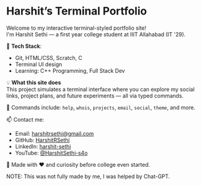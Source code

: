 # Harshit’s Terminal Portfolio

Welcome to my interactive terminal-styled portfolio site!  
I'm Harshit Sethi — a first year college student at IIIT Allahabad (IT '29).

🚀 **Tech Stack**:

- Git, HTML/CSS, Scratch, C
- Terminal UI design
- Learning: C++ Programming, Full Stack Dev

💡 **What this site does**  
This project simulates a terminal interface where you can explore my social links, project plans, and future experiments — all via typed commands.

📂 Commands include: `help`, `whois`, `projects`, `email`, `social`, `theme`, and more.

📫 Contact me:

- Email: harshitrsethi@gmail.com
- GitHub: [HarshitRSethi](https://github.com/HarshitRSethi)
- LinkedIn: [harshit-sethi](https://www.linkedin.com/in/harshitrsethi)
- YouTube: [@HarshitSethi-s4o](https://www.youtube.com/@HarshitSethi-s4o/)

🧠 Made with ❤️ and curiosity before college even started.

NOTE: This was not fully made by me, I was helped by Chat-GPT.
